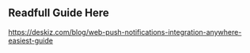 ## Readfull Guide Here

https://deskiz.com/blog/web-push-notifications-integration-anywhere-easiest-guide
